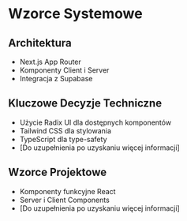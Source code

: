 # Wzorce Systemowe

## Architektura
- Next.js App Router
- Komponenty Client i Server
- Integracja z Supabase

## Kluczowe Decyzje Techniczne
- Użycie Radix UI dla dostępnych komponentów
- Tailwind CSS dla stylowania
- TypeScript dla type-safety
- [Do uzupełnienia po uzyskaniu więcej informacji]

## Wzorce Projektowe
- Komponenty funkcyjne React
- Server i Client Components
- [Do uzupełnienia po uzyskaniu więcej informacji] 